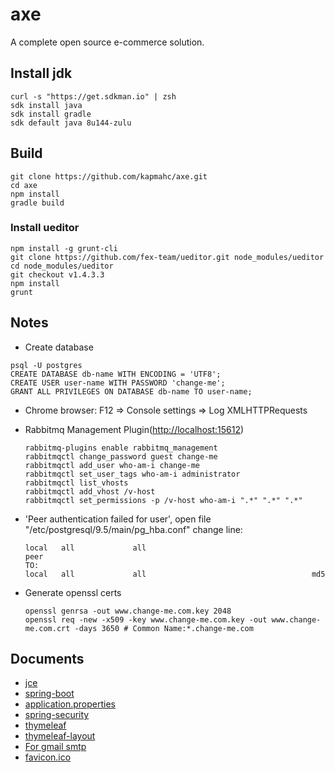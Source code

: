 # axe

A complete open source e-commerce solution.

## Install jdk

```
curl -s "https://get.sdkman.io" | zsh
sdk install java
sdk install gradle
sdk default java 8u144-zulu
```

## Build

```
git clone https://github.com/kapmahc/axe.git
cd axe
npm install
gradle build
```

### Install ueditor

```
npm install -g grunt-cli
git clone https://github.com/fex-team/ueditor.git node_modules/ueditor
cd node_modules/ueditor
git checkout v1.4.3.3
npm install
grunt
```

## Notes

- Create database

```
psql -U postgres
CREATE DATABASE db-name WITH ENCODING = 'UTF8';
CREATE USER user-name WITH PASSWORD 'change-me';
GRANT ALL PRIVILEGES ON DATABASE db-name TO user-name;
```

- Chrome browser: F12 => Console settings => Log XMLHTTPRequests

- Rabbitmq Management Plugin(<http://localhost:15612>)

  ```
  rabbitmq-plugins enable rabbitmq_management
  rabbitmqctl change_password guest change-me
  rabbitmqctl add_user who-am-i change-me
  rabbitmqctl set_user_tags who-am-i administrator
  rabbitmqctl list_vhosts
  rabbitmqctl add_vhost /v-host
  rabbitmqctl set_permissions -p /v-host who-am-i ".*" ".*" ".*"
  ```

- 'Peer authentication failed for user', open file "/etc/postgresql/9.5/main/pg_hba.conf" change line:

  ```
  local   all             all                                     peer  
  TO:
  local   all             all                                     md5
  ```

- Generate openssl certs

  ```
  openssl genrsa -out www.change-me.com.key 2048
  openssl req -new -x509 -key www.change-me.com.key -out www.change-me.com.crt -days 3650 # Common Name:*.change-me.com
  ```

## Documents

- [jce](http://www.oracle.com/technetwork/java/javase/downloads/jce8-download-2133166.html)
- [spring-boot](https://docs.spring.io/spring-boot/docs/2.0.0.M4/reference/html/index.html)
- [application.properties](https://docs.spring.io/spring-boot/docs/2.0.0.M4/reference/html/common-application-properties.html)
- [spring-security](https://docs.spring.io/spring-security/site/docs/5.0.0.M3/reference/htmlsingle/)
- [thymeleaf](http://www.thymeleaf.org/doc/tutorials/3.0/usingthymeleaf.html)
- [thymeleaf-layout](https://ultraq.github.io/thymeleaf-layout-dialect/Installation.html)
- [For gmail smtp](http://stackoverflow.com/questions/20337040/gmail-smtp-debug-error-please-log-in-via-your-web-browser)
- [favicon.ico](http://icoconvert.com/)
